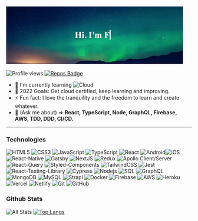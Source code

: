 <!-- ## Hi there! 👋🏻
#### I'm Francisco, a software engineer and entrepreneur who enjoys learning and making things happen with the help of technology. More information in [francijpg.com](https://francijpg.com) -->

![My intro gif](./src/images/presentation.gif)

![Profile views](https://gpvc.arturio.dev/francijpg) [![Repos Badge](https://badges.pufler.dev/repos/francijpg)](https://badges.pufler.dev)

- 🌱 I'm currently learning ![Cloud](https://img.shields.io/badge/-Cloud%20Solutions-007ACC?style=flat-square&logo=Salesforce&logoColor=white)
- 🥅 2022 Goals: Get cloud certified, keep learning and improving.
- ⚡ Fun fact: I love the tranquility and the freedom to learn and create whatever.
- 💬 (Ask me about) => **React, TypeScript, Node, GraphQL, Firebase, AWS, TDD, DDD, CI/CD.**

---

### Technologies

![HTML5](https://img.shields.io/badge/-HTML5-E34F26?style=flat-square&logo=html5&logoColor=white)
![CSS3](https://img.shields.io/badge/-CSS3-1572B6?style=flat-square&logo=css3)
![JavaScript](https://img.shields.io/badge/-JavaScript-black?style=flat-square&logo=javascript)
![TypeScript](https://img.shields.io/badge/-TypeScript-007ACC?style=flat-square&logo=typescript&logoColor=white)
![React](https://img.shields.io/badge/-React-black?style=flat-square&logo=react)
![Android](https://img.shields.io/badge/-34495E?style=flat-square&logo=android)![iOS](https://img.shields.io/badge/-34495E?style=flat-square&logo=apple)![React-Native](https://img.shields.io/badge/-React%20Native-34495E?style=flat-square)
![Gatsby](https://img.shields.io/badge/-Gatsby-6e0dcf?style=flat-square&logo=gatsby)
![NextJS](https://img.shields.io/badge/-Nextjs-black?style=flat-square&logo=next.js)
![Redux](https://img.shields.io/badge/-Redux/ContextAPI-6600ff?style=flat-square&logo=redux)
![Apollo Client/Server](https://img.shields.io/badge/-Apollo%20Client/Server-311C87?style=flat-square&logo=apollo-graphql)
![React-Query](https://img.shields.io/badge/-React%20Query-FF4154?style=flat-square&logo=react&logoColor=white)
![Styled-Components](https://img.shields.io/badge/-Styled%20Components-DB7093?style=flat-square&logo=styled-components&logoColor=white)
![TailwindCSS](https://img.shields.io/badge/-Tailwind_CSS-06B6D4?style=flat-square&logo=tailwind-css&logoColor=white)
![Jest](https://img.shields.io/badge/-Jest-05CC47?style=flat-square&logo=jest&logoColor=red)
![React-Testing-Library](https://img.shields.io/badge/-Testing%20Library-black?style=flat-square&logo=testing-library)
![Cypress](https://img.shields.io/badge/-Cypress-34495E?style=flat-square&logo=cypress)
![Nodejs](https://img.shields.io/badge/-Nodejs-black?style=flat-square&logo=Node.js)
![SQL](https://img.shields.io/badge/-SQL-B22222?style=flat-square&logo=sql)
![GraphQL](https://img.shields.io/badge/-GraphQL-E10098?style=flat-square&logo=graphql)
![MongoDB](https://img.shields.io/badge/-MongoDB-006600?style=flat-square&logo=mongodb)
![MySQL](https://img.shields.io/badge/-MySQL-0d6e9e?style=flat-square&logo=mysql&logoColor=white)
![Strapi](https://img.shields.io/badge/-Strapi-5252d4?style=flat-square&logo=strapi&logoColor=white)
![Docker](https://img.shields.io/badge/-Docker-000099?style=flat-square&logo=docker)
![Firebase](https://img.shields.io/badge/-Firebase-1E90FF?style=flat-square&logo=firebase)
![AWS](https://img.shields.io/badge/-AWS-FF9900?style=flat-square&logo=amazon-aws)
![Heroku](https://img.shields.io/badge/-Heroku-430098?style=flat-square&logo=heroku)
![Vercel](https://img.shields.io/badge/-Vercel-black?style=flat-square&logo=vercel&logoColor=white)
![Netlify](https://img.shields.io/badge/-Netlify-0d9e9e?style=flat-square&logo=netlify&logoColor=white)
![Git](https://img.shields.io/badge/-Git-black?style=flat-square&logo=git)
![GitHub](https://img.shields.io/badge/-GitHub-181717?style=flat-square&logo=github)

### Github Stats

![All Stats](https://github-readme-stats.vercel.app/api?username=francijpg&show_icons=true&include_all_commits=true&count_private=true&hide=contribs) [![Top Langs](https://github-readme-stats.vercel.app/api/top-langs/?username=francijpg&layout=compact)](https://github.com/anuraghazra/github-readme-stats)
